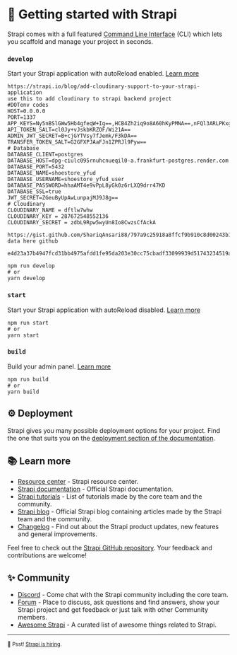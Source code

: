 # 🚀 Getting started with Strapi

Strapi comes with a full featured [Command Line Interface](https://docs.strapi.io/developer-docs/latest/developer-resources/cli/CLI.html) (CLI) which lets you scaffold and manage your project in seconds.

### `develop`

Start your Strapi application with autoReload enabled. [Learn more](https://docs.strapi.io/developer-docs/latest/developer-resources/cli/CLI.html#strapi-develop)

```
https://strapi.io/blog/add-cloudinary-support-to-your-strapi-application
use this to add cloudinary to strapi backend project
#DOTenv codes
HOST=0.0.0.0
PORT=1337
APP_KEYS=Ny5nBSlGWw5Hb4gfeqW+Ig==,HCB4Zh2iq9o8A60hKyPMNA==,nFQl3ARLPKxgj80ogOJCRQ==,vDwxxQC/hY0SRQ7U2qzMaQ==
API_TOKEN_SALT=cl0Jy+vJskbKRZOF/Wi21A==
ADMIN_JWT_SECRET=B+cjGYTVsy7fJemk/F3kDA==
TRANSFER_TOKEN_SALT=G2GFXPJAaFJn1ZPRJl9Pyw==
# Database
DATABASE_CLIENT=postgres
DATABASE_HOST=dpg-ciulc095rnuhcnueqil0-a.frankfurt-postgres.render.com
DATABASE_PORT=5432
DATABASE_NAME=shoestore_yfud
DATABASE_USERNAME=shoestore_yfud_user
DATABASE_PASSWORD=hhaAMT4e9vPpL8yGk0z6rLXQ9drr47KD
DATABASE_SSL=true
JWT_SECRET=ZGeuByUpAwLunpajMJ9J8g==
# Cloudinary
CLOUDINARY_NAME = dftlw7whw
CLOUDINARY_KEY = 287672548552136
CLOUDINARY_SECRET = zdbL9Rpw5wyUn8Io8CwzsCfAckA

https://gist.github.com/ShariqAnsari88/797a9c25918a8ffcf9b910c8d00243b1
data here github

e4d23a37b4947fcd31bb4975afdd1fe95da203e30cc75cbadf33099939d51743234519a34e4be24e85b50290e4d3f3bae0a60d17a6abc8d6d1b7b921f9f7cfa5f15eeea7344069c847a8297447f695a85224895cc22dfd9c4170b789524061124b6c3726d45527ecb6835b7ccc285c58ba09f0d659034227d7e6c11a49910e2e

npm run develop
# or
yarn develop
```

### `start`

Start your Strapi application with autoReload disabled. [Learn more](https://docs.strapi.io/developer-docs/latest/developer-resources/cli/CLI.html#strapi-start)

```
npm run start
# or
yarn start
```

### `build`

Build your admin panel. [Learn more](https://docs.strapi.io/developer-docs/latest/developer-resources/cli/CLI.html#strapi-build)

```
npm run build
# or
yarn build
```

## ⚙️ Deployment

Strapi gives you many possible deployment options for your project. Find the one that suits you on the [deployment section of the documentation](https://docs.strapi.io/developer-docs/latest/setup-deployment-guides/deployment.html).

## 📚 Learn more

- [Resource center](https://strapi.io/resource-center) - Strapi resource center.
- [Strapi documentation](https://docs.strapi.io) - Official Strapi documentation.
- [Strapi tutorials](https://strapi.io/tutorials) - List of tutorials made by the core team and the community.
- [Strapi blog](https://docs.strapi.io) - Official Strapi blog containing articles made by the Strapi team and the community.
- [Changelog](https://strapi.io/changelog) - Find out about the Strapi product updates, new features and general improvements.

Feel free to check out the [Strapi GitHub repository](https://github.com/strapi/strapi). Your feedback and contributions are welcome!

## ✨ Community

- [Discord](https://discord.strapi.io) - Come chat with the Strapi community including the core team.
- [Forum](https://forum.strapi.io/) - Place to discuss, ask questions and find answers, show your Strapi project and get feedback or just talk with other Community members.
- [Awesome Strapi](https://github.com/strapi/awesome-strapi) - A curated list of awesome things related to Strapi.

---

<sub>🤫 Psst! [Strapi is hiring](https://strapi.io/careers).</sub>
